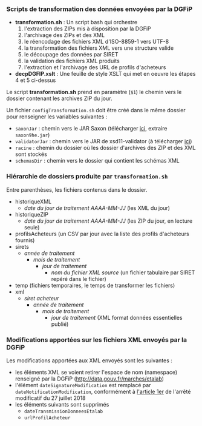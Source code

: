 ### Scripts de transformation des données envoyées par la DGFiP

- **transformation.sh** : Un script bash qui orchestre
    1. l'extraction des ZIPs mis à disposition par la DGFiP
    2. l'archivage des ZIPs et des XML
    1. le réencodage des fichiers XML d'ISO-8859-1 vers UTF-8
    3. la transformation des fichiers XML vers une structure valide
    3. le découpage des données par SIRET
    4. la validation des fichiers XML produits
    2. l'extraction et l'archivage des URL de profils d'acheteurs
- **decpDGFIP.xslt** : Une feuille de style XSLT qui met en oeuvre les étapes 4 et 5 ci-dessus

Le script **transformation.sh** prend en paramètre (`$1`) le chemin vers le dossier contenant les archives ZIP du jour.

Un fichier `configTransformation.sh` doit être créé dans le même dossier pour renseigner les variables suivantes :

- `saxonJar` : chemin vers le JAR Saxon (télécharger [ici](https://sourceforge.net/projects/saxon/files/Saxon-HE/9.9/SaxonHE9-9-0-1J.zip/download), extraire `saxon9he.jar`)
- `validatorJar` : chemin vers le JAR de xsd11-validator (à télécharger [ici](https://www.dropbox.com/s/939jv39ihnluem0/xsd11-validator.jar?dl=1))
- `racine` : chemin du dossier où les dossier d'archives des ZIP et des XML sont stockés
- `schemasDir` : chemin vers le dossier qui contient les schémas XML

### Hiérarchie de dossiers produite par `transformation.sh`

Entre parenthèses, les fichiers contenus dans le dossier.

- historiqueXML
    - *date du jour de traitement AAAA-MM-JJ* (les XML du jour)
- historiqueZIP
    - *date du jour de traitement AAAA-MM-JJ* (les ZIP du jour, en lecture seule)
- profilsAcheteurs (un CSV par jour avec la liste des profils d'acheteurs fournis)
- sirets
    - *année de traitement*
        - *mois de traitement*
            - *jour de traitement*
                - *nom du fichier XML source* (un fichier tabulaire par SIRET repéré dans le fichier)
- temp (fichiers temporaires, le temps de transformer les fichiers)
- xml
    - *siret acheteur*
        - *année de traitement*
            - *mois de traitement*
                - *jour de traitement* (XML format données essentielles publié)


### Modifications apportées sur les fichiers XML envoyés par la DGFiP

Les modifications apportées aux XML envoyés sont les suivantes :

- les éléments XML se voient retirer l'espace de nom (namespace) renseigné par la DGFiP (http://data.gouv.fr/marches/etalab)
- l'élément `dateSignatureModification` est remplacé par `dateNotificationModification`, conformément à [l'article 1er](https://www.legifrance.gouv.fr/affichTexteArticle.do;jsessionid=827F7B40490885361A36CF0736F37AA4.tplgfr29s_3?idArticle=JORFARTI000037283011&cidTexte=JORFTEXT000037282994&dateTexte=29990101&categorieLien=id) de l'arrêté modificatif du 27 juillet 2018
- les éléments suivants sont supprimés
    - `dateTransmissionDonneesEtalab`
    - `urlProfilAcheteur`

